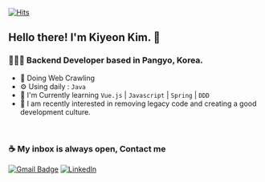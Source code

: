 [![Hits](https://hits.seeyoufarm.com/api/count/incr/badge.svg?url=https%3A%2F%2Fgithub.com%2Fkiyeoneee)](https://hits.seeyoufarm.com)

## Hello there! I'm Kiyeon Kim. 👋

### 👩🏻‍💻 Backend Developer based in Pangyo, Korea.

* 💼 Doing Web Crawling
* ⚙️ Using daily : `Java`
* 🌱 I'm Currently learning `Vue.js` | `Javascript` | `Spring` | `DDD`
* 💜 I am recently interested in removing legacy code and creating a good development culture.
<br>

### ☕️ My inbox is always open, Contact me 

 [![Gmail Badge](https://img.shields.io/badge/-kiyeon.dev@gmail.com-c14438?style=flat-square&logo=Gmail&logoColor=white&link=mailto:kiyeon.dev@gmail.com)](mailto:kiyeon.dev@gmail.com) [![LinkedIn](https://img.shields.io/badge/-LinkedIn-%230077B5?style=flat-square&logo=git&logoColor=%23ffffff&link=https://www.linkedin.com/in/ki-yeon-kim-a7b15614b/)](https://www.linkedin.com/in/ki-yeon-kim-a7b15614b/)
